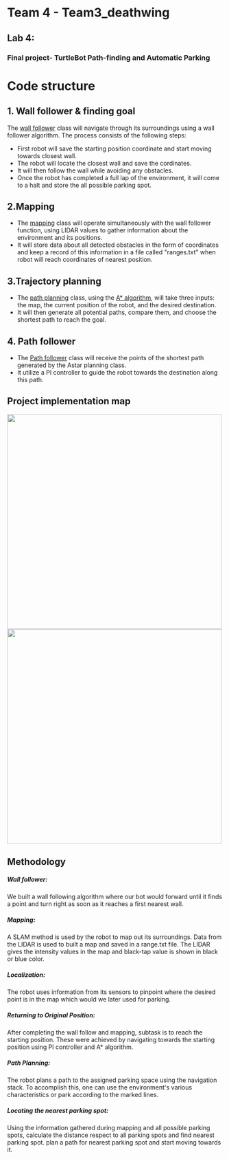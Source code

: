 # Team 4 - Team3_deathwing

## Lab 4:

### Final project- TurtleBot Path-finding and Automatic Parking

# Code structure

## 1. Wall follower & finding goal 
 The [wall follower](https://github.com/THD-autonomous-system/team3_deathwing/blob/main/Lab4_final/Code/wall_following.py) class will navigate through its surroundings using a wall follower algorithm. The process consists of the following steps: 
 - First robot will save the starting position coordinate and start moving towards closest wall. 
 - The robot will locate the closest wall and save the cordinates. 
 - It will then follow the wall while avoiding any obstacles.
 - Once the robot has completed a full lap of the environment, it will come to a halt and store the all possible parking spot.

## 2.Mapping 
 - The [mapping](https://github.com/THD-autonomous-system/team3_deathwing/blob/main/Lab4_final/Code/mapping.py) class will operate simultaneously with 
   the wall follower function, using LIDAR values to gather information about the environment and its positions. 
 - It will store data about all detected obstacles in the form of coordinates and keep a record of this information in a file called "ranges.txt" when robot will reach    coordinates of nearest position.

## 3.Trajectory planning
 - The [path planning](https://github.com/THD-autonomous-system/team3_deathwing/blob/main/Lab4_final/Code/pathplanningandpathfollow.py) class, using the [A* algorithm](https://github.com/THD-autonomous-system/team3_deathwing/blob/main/Lab4_final/Code/Astar.py), will take three inputs: the map, the current position of the robot, and the desired destination.  
 - It will then generate all potential paths, compare them, and choose the shortest path to reach the goal.

## 4. Path follower
 - The [Path follower](https://github.com/THD-autonomous-system/team3_deathwing/blob/main/Lab4_final/Code/pathplanningandpathfollow.py) class will receive the points      of the shortest path generated by the Astar planning class.
 - It utilize a PI controller to guide the robot towards the destination along this path.

## Project implementation map
<img src="https://github.com/THD-autonomous-system/team3_deathwing/blob/main/Lab4_final/Images/Real%20Enviroment%20Map%202.jpeg" width="500" height="500"> <img src="https://github.com/THD-autonomous-system/team3_deathwing/blob/main/Lab4_final/Images/Real%20enviroment%20Map.jpeg" width="500" height="500">


## Methodology

##### Wall follower:
We built a wall following algorithm where our bot would forward until it finds a point and turn right as soon as it reaches a first nearest wall.

##### Mapping:
A SLAM method is used by the robot to map out its surroundings. Data from the LIDAR is used to built a map and saved in a range.txt file. The LIDAR gives the intensity values in the map and black-tap value is shown in black or blue color.

##### Localization:
The robot uses information from its sensors to pinpoint where the desired point is in the map which would we later used for parking.

##### Returning to Original Position:
After completing the wall follow and mapping, subtask is to reach the starting position. These were achieved by navigating towards the starting position using PI controller and A* algorithm.

##### Path Planning:
The robot plans a path to the assigned parking space using the navigation stack. To accomplish this, one can use the environment's various characteristics or park according to the marked lines.

##### Locating the nearest parking spot:  
Using the information gathered during mapping and all possible parking spots, calculate the distance respect to all parking spots and find nearest parking spot.
plan a path for nearest parking spot and start moving towards it.


